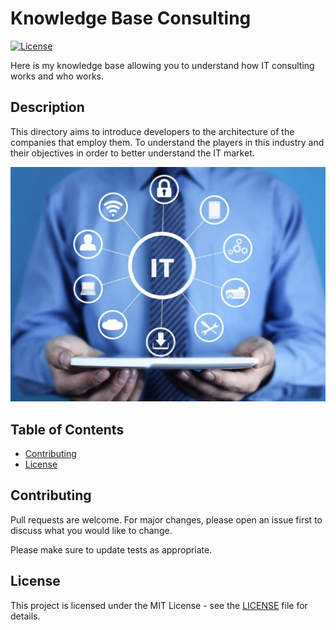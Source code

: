 # Knowledge Base Consulting

[![License](https://img.shields.io/badge/license-MIT-blue.svg)](LICENSE)

Here is my knowledge base allowing you to understand how IT consulting works and who works.   

## Description  

This directory aims to introduce developers to the architecture of the companies that employ them. To understand the players in this industry and their objectives in order to better understand the IT market.  

![Example](./documentation/Image1.png)

## Table of Contents

- [Contributing](#Contributing)
- [License](#License)  

## Contributing

Pull requests are welcome. For major changes, please open an issue first
to discuss what you would like to change.

Please make sure to update tests as appropriate.

## License  

This project is licensed under the MIT License - see the [LICENSE](./LICENSE) file for details.